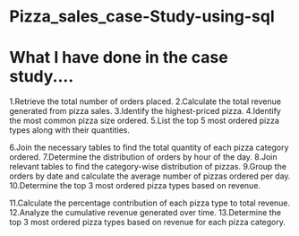 # Pizza_sales_case-Study-using-sql

# What I have done in the case study....

1.Retrieve the total number of orders placed.
2.Calculate the total revenue generated from pizza sales.
3.Identify the highest-priced pizza.
4.Identify the most common pizza size ordered.
5.List the top 5 most ordered pizza types along with their quantities.



6.Join the necessary tables to find the total quantity of each pizza category ordered.
7.Determine the distribution of orders by hour of the day.
8.Join relevant tables to find the category-wise distribution of pizzas.
9.Group the orders by date and calculate the average number of pizzas ordered per day.
10.Determine the top 3 most ordered pizza types based on revenue.


11.Calculate the percentage contribution of each pizza type to total revenue.
12.Analyze the cumulative revenue generated over time.
13.Determine the top 3 most ordered pizza types based on revenue for each pizza category.
